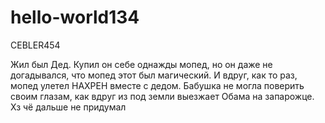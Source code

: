 # hello-world134
CEBLER454

Жил был Дед. Купил он себе однажды мопед, но он даже не догадывался, что мопед этот был магический.
И вдруг, как то раз, мопед улетел НАХРЕН вместе с дедом. Бабушка не могла поверить своим глазам, как вдруг из под земли выезжает Обама на запарожце. Хз чё дальше не придумал
